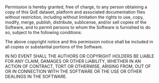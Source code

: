 Permission is hereby granted, free of charge, to any person obtaining a copy of this QoE dataset, platform and associated documentation files without restriction, including without limitation the rights to use, copy, modify, merge, publish, distribute, sublicense, and/or sell copies of the Software, and to permit persons to whom the Software is furnished to do so, subject to the following conditions:

The above copyright notice and this permission notice shall be included in all copies or substantial portions of the Software.

IN NO EVENT SHALL THE AUTHORS OR COPYRIGHT HOLDERS BE LIABLE FOR ANY CLAIM, DAMAGES OR OTHER LIABILITY, WHETHER  IN AN ACTION OF CONTRACT, TORT OR OTHERWISE, ARISING FROM, OUT OF OR IN CONNECTION WITH THE SOFTWARE OR THE USE OR OTHER DEALINGS IN THE SOFTWARE.
